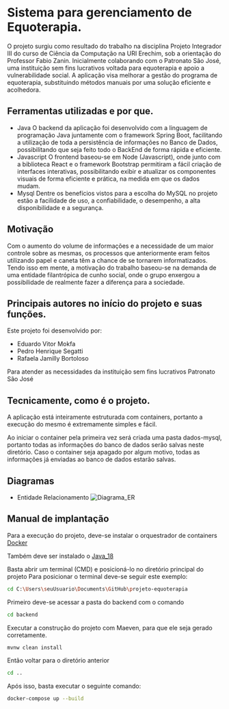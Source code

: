 # Sistema para gerenciamento de Equoterapia.

O projeto surgiu como resultado do trabalho na disciplina Projeto Integrador III do curso de Ciência da Computação na URI Erechim, sob a orientação do Professor Fabio Zanin. Inicialmente colaborando com o Patronato São José, uma instituição sem fins lucrativos voltada para equoterapia e apoio a vulnerabilidade social. A aplicação visa melhorar a gestão do programa de equoterapia, substituindo métodos manuais por uma solução eficiente e acolhedora.

## Ferramentas utilizadas e por que.
- Java
  O backend da aplicação foi desenvolvido com a linguagem de programação Java juntamente com o framework Spring Boot, facilitando a utilização de toda a persistência de informações no Banco de Dados, possibilitando que seja feito todo o BackEnd de forma rápida e eficiente.
- Javascript
  O frontend baseou-se em Node (Javascript), onde junto com a biblioteca React e o framework Bootstrap permitiram a fácil criação de interfaces interativas, possibilitando exibir e atualizar os componentes visuais de forma eficiente e prática, na medida em que os dados mudam.
- Mysql
  Dentre os benefícios vistos para a escolha do MySQL no projeto estão a facilidade de uso, a confiabilidade, o desempenho, a alta disponibilidade e a segurança.

## Motivação
  Com o aumento do volume de informações e a necessidade de um maior controle sobre as mesmas, os processos que anteriormente eram feitos utilizando papel e caneta têm a chance de se tornarem informatizados. Tendo isso em mente, a motivação do trabalho baseou-se na demanda de uma entidade filantrópica de cunho social, onde o grupo enxergou a possibilidade de realmente fazer a diferença para a sociedade.

## Principais autores no início do projeto e suas funções.
Este projeto foi desenvolvido por:
  - Eduardo Vitor Mokfa
  - Pedro Henrique Segatti
  - Rafaela Jamilly Bortoloso

Para atender as necessidades da instituição sem fins lucrativos Patronato São José

## Tecnicamente, como é o projeto.
A aplicação está inteiramente estruturada com containers, portanto a execução do mesmo é extremamente simples e fácil.

Ao iniciar o container pela primeira vez será criada uma pasta dados-mysql, portanto todas as informações do banco de dados serão salvas neste diretório. Caso o container seja apagado por algum motivo, todas as informações já enviadas ao banco de dados estarão salvas.

## Diagramas
- Entidade Relacionamento
![Diagrama_ER](https://lh3.googleusercontent.com/u/2/drive-viewer/AK7aPaBv8yOVrXXhnhc-MXyptPMuzc3VxEB5zR-XCm-nBSQxgRBWDUYLDIZLZ2HPWvB00HrIQB_u8uUYXAQASCO_xT4cOZZ_Pg=w1920-h912)

## Manual de implantação
Para a execução do projeto, deve-se instalar o orquestrador de containers [Docker](https://www.docker.com/)

Também deve ser instalado o [Java_18](https://jdk.java.net/java-se-ri/18)

Basta abrir um terminal (CMD) e posicioná-lo no diretório principal do projeto
Para posicionar o terminal deve-se seguir este exemplo:
```bash
cd C:\Users\seuUsuario\Documents\GitHub\projeto-equoterapia
```

Primeiro deve-se acessar a pasta do backend com o comando
```bash
cd backend
```
Executar a construção do projeto com Maeven, para que ele seja gerado corretamente.
```bash
mvnw clean install
```
Então voltar para o diretório anterior
```bash
cd ..
```
Após isso, basta executar o seguinte comando:
```bash
docker-compose up --build
```





